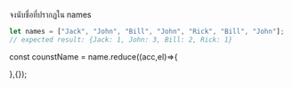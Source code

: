 จงนับชื่อที่ปรากฏใน names

```js
let names = ["Jack", "John", "Bill", "John", "Rick", "Bill", "John"];
// expected result: {Jack: 1, John: 3, Bill: 2, Rick: 1}
```

const counstName = name.reduce((acc,el)=>{

},{});
